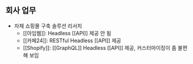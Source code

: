 ## 회사 업무
- 자체 쇼핑몰 구축 솔루션 리서치
	- [[아임웹]]: Headless [[API]] 제공 안 됨
	- [[카페24]]: RESTful Headless [[API]] 제공
	- [[Shopify]]: [[GraphQL]] Headless [[API]] 제공, 커스터마이징이 좀 불편해 보임